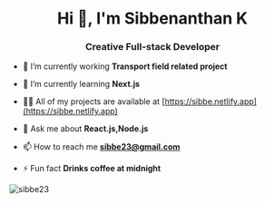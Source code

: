<h1 align="center">Hi 👋, I'm Sibbenanthan K</h1>
<h3 align="center">Creative Full-stack Developer</h3>


- 🔭 I’m currently working **Transport field related project**

- 🌱 I’m currently learning **Next.js**

- 👨‍💻 All of my projects are available at [https://sibbe.netlify.app](https://sibbe.netlify.app)

- 💬 Ask me about **React.js,Node.js**

- 📫 How to reach me **sibbe23@gmail.com**

- ⚡ Fun fact **Drinks coffee at midnight**

<p><img align="center" src="https://github-readme-stats.vercel.app/api/top-langs?username=sibbe23&show_icons=true&locale=en&layout=compact" alt="sibbe23" /></p>


